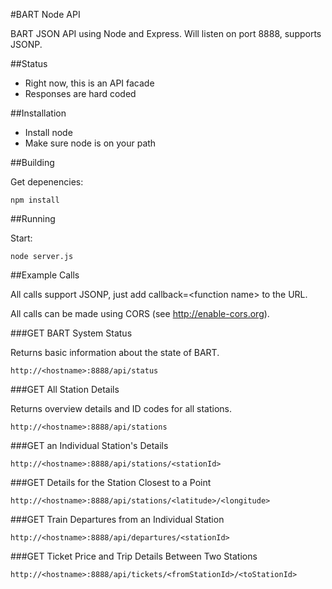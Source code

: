 #BART Node API

BART JSON API using Node and Express.  Will listen on port 8888, supports JSONP.

##Status

* Right now, this is an API facade
* Responses are hard coded

##Installation

* Install node
* Make sure node is on your path

##Building

Get depenencies:

```
npm install
```

##Running

Start:

```
node server.js
```

##Example Calls

All calls support JSONP, just add callback=&lt;function name&gt; to the URL.

All calls can be made using CORS (see http://enable-cors.org).

###GET BART System Status

Returns basic information about the state of BART.

```
http://<hostname>:8888/api/status
```

###GET All Station Details

Returns overview details and ID codes for all stations.

```
http://<hostname>:8888/api/stations
```

###GET an Individual Station's Details

```
http://<hostname>:8888/api/stations/<stationId>
```

###GET Details for the Station Closest to a Point

```
http://<hostname>:8888/api/stations/<latitude>/<longitude>
```

###GET Train Departures from an Individual Station

```
http://<hostname>:8888/api/departures/<stationId>
```

###GET Ticket Price and Trip Details Between Two Stations

```
http://<hostname>:8888/api/tickets/<fromStationId>/<toStationId>
```

